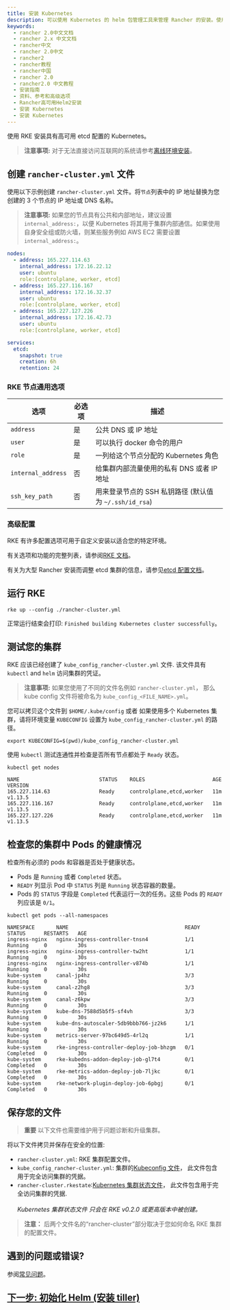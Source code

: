 ```yaml
---
title: 安装 Kubernetes
description: 可以使用 Kubernetes 的 helm 包管理工具来管理 Rancher 的安装。使用 `helm` 来可以一键安装 Rancher 及其依赖组件。
keywords:
  - rancher 2.0中文文档
  - rancher 2.x 中文文档
  - rancher中文
  - rancher 2.0中文
  - rancher2
  - rancher教程
  - rancher中国
  - rancher 2.0
  - rancher2.0 中文教程
  - 安装指南
  - 资料、参考和高级选项
  - Rancher高可用Helm2安装
  - 安装 Kubernetes
  - 安装 Kubernetes
---
```


使用 RKE 安装具有高可用 etcd 配置的 Kubernetes。

> **注意事项:** 对于无法直接访问互联网的系统请参考[离线环境安装](/docs/installation/other-installation-methods/air-gap/_index)。

## 创建 `rancher-cluster.yml` 文件

使用以下示例创建 `rancher-cluster.yml` 文件。将`节点`列表中的 IP 地址替换为您创建的 3 个节点的 IP 地址或 DNS 名称。

> **注意事项:** 如果您的节点具有公共和内部地址，建议设置`internal_address:`，以便 Kubernetes 将其用于集群内部通信。如果使用自身安全组或防火墙，则某些服务例如 AWS EC2 需要设置 `internal_address:`。

```yaml
nodes:
  - address: 165.227.114.63
    internal_address: 172.16.22.12
    user: ubuntu
    role:[controlplane, worker, etcd]
  - address: 165.227.116.167
    internal_address: 172.16.32.37
    user: ubuntu
    role:[controlplane, worker, etcd]
  - address: 165.227.127.226
    internal_address: 172.16.42.73
    user: ubuntu
    role:[controlplane, worker, etcd]

services:
  etcd:
    snapshot: true
    creation: 6h
    retention: 24
```

### RKE 节点通用选项

| 选项               | 必选项 | 描述                                                   |
| ------------------ | ------ | ------------------------------------------------------ |
| `address`          | 是     | 公共 DNS 或 IP 地址                                    |
| `user`             | 是     | 可以执行 docker 命令的用户                             |
| `role`             | 是     | 一列给这个节点分配的 Kubernetes 角色                   |
| `internal_address` | 否     | 给集群内部流量使用的私有 DNS 或者 IP 地址              |
| `ssh_key_path`     | 否     | 用来登录节点的 SSH 私钥路径 (默认值为 `~/.ssh/id_rsa`) |

### 高级配置

RKE 有许多配置选项可用于自定义安装以适合您的特定环境。

有关选项和功能的完整列表，请参阅[RKE 文档](https://rancher.com/docs/rke/latest/en/config-options/)。

有关为大型 Rancher 安装而调整 etcd 集群的信息，请参见[etcd 配置文档](/docs/installation/options/etcd/_index)。

## 运行 RKE

```
rke up --config ./rancher-cluster.yml
```

正常运行结束会打印: `Finished building Kubernetes cluster successfully`。

## 测试您的集群

RKE 应该已经创建了 `kube_config_rancher-cluster.yml` 文件. 该文件具有 `kubectl` and `helm` 访问集群的凭证。

> **注意事项:** 如果您使用了不同的文件名例如 `rancher-cluster.yml`， 那么 kube config 文件将被命名为 `kube_config_<FILE_NAME>.yml`。

您可以拷贝这个文件到 `$HOME/.kube/config` 或者 如果使用多个 Kubernetes 集群，请将环境变量 `KUBECONFIG` 设置为 `kube_config_rancher-cluster.yml` 的路径。

```
export KUBECONFIG=$(pwd)/kube_config_rancher-cluster.yml
```

使用 `kubectl` 测试连通性并检查是否所有节点都处于 `Ready` 状态。

```
kubectl get nodes

NAME                          STATUS    ROLES                      AGE       VERSION
165.227.114.63                Ready     controlplane,etcd,worker   11m       v1.13.5
165.227.116.167               Ready     controlplane,etcd,worker   11m       v1.13.5
165.227.127.226               Ready     controlplane,etcd,worker   11m       v1.13.5
```

## 检查您的集群中 Pods 的健康情况

检查所有必须的 pods 和容器是否处于健康状态。

- Pods 是 `Running` 或者 `Completed` 状态。
- `READY` 列显示 Pod 中 `STATUS` 列是 `Running` 状态容器的数量。
- Pods 的 `STATUS` 字段是 `Completed` 代表运行一次的任务。这些 Pods 的 `READY`列应该是 `0/1`。

```
kubectl get pods --all-namespaces

NAMESPACE       NAME                                      READY     STATUS      RESTARTS   AGE
ingress-nginx   nginx-ingress-controller-tnsn4            1/1       Running     0          30s
ingress-nginx   nginx-ingress-controller-tw2ht            1/1       Running     0          30s
ingress-nginx   nginx-ingress-controller-v874b            1/1       Running     0          30s
kube-system     canal-jp4hz                               3/3       Running     0          30s
kube-system     canal-z2hg8                               3/3       Running     0          30s
kube-system     canal-z6kpw                               3/3       Running     0          30s
kube-system     kube-dns-7588d5b5f5-sf4vh                 3/3       Running     0          30s
kube-system     kube-dns-autoscaler-5db9bbb766-jz2k6      1/1       Running     0          30s
kube-system     metrics-server-97bc649d5-4rl2q            1/1       Running     0          30s
kube-system     rke-ingress-controller-deploy-job-bhzgm   0/1       Completed   0          30s
kube-system     rke-kubedns-addon-deploy-job-gl7t4        0/1       Completed   0          30s
kube-system     rke-metrics-addon-deploy-job-7ljkc        0/1       Completed   0          30s
kube-system     rke-network-plugin-deploy-job-6pbgj       0/1       Completed   0          30s
```

## 保存您的文件

> **重要**
> 以下文件也需要维护用于问题诊断和升级集群。

将以下文件拷贝并保存在安全的位置:

- `rancher-cluster.yml`: RKE 集群配置文件。
- `kube_config_rancher-cluster.yml`: 集群的[Kubeconfig 文件](https://rancher.com/docs/rke/latest/en/kubeconfig/)， 此文件包含用于完全访问集群的凭据。
- `rancher-cluster.rkestate`:[Kubernetes 集群状态文件](https://rancher.com/docs/rke/latest/en/installation/#kubernetes-cluster-state)， 此文件包含用于完全访问集群的凭据.<br/><br/>_Kubernetes 集群状态文件 只会在 RKE v0.2.0 或更高版本中被创建。_

> **注意：** 后两个文件名的“rancher-cluster”部分取决于您如何命名 RKE 集群的配置文件。

## 遇到的问题或错误?

参阅[常见问题](/docs/installation/options/helm2/kubernetes-rke/troubleshooting/_index)。

## [下一步: 初始化 Helm (安装 tiller)](/docs/installation/options/helm2/helm-init/_index)
